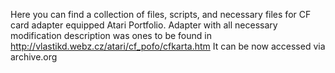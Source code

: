 Here you can find a collection of files, scripts, and necessary files for CF card adapter equipped Atari Portfolio.
Adapter with all necessary modification description was ones to be found in http://vlastikd.webz.cz/atari/cf_pofo/cfkarta.htm
It can be now accessed via archive.org
